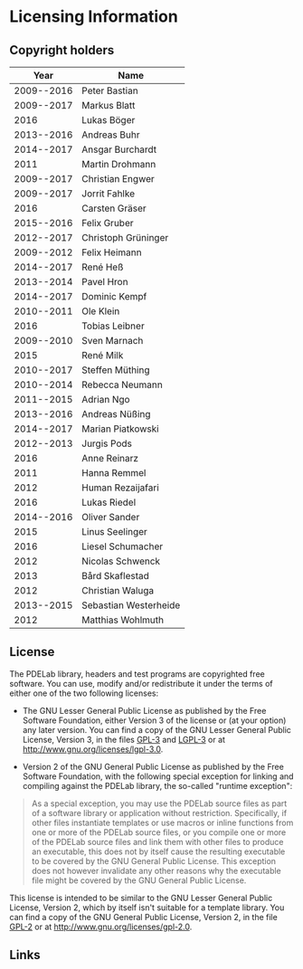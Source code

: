 Licensing Information
=====================

Copyright holders
-----------------

| Year       | Name                       |
|------------|----------------------------|
| 2009--2016 | Peter Bastian              |
| 2009--2017 | Markus Blatt               |
| 2016       | Lukas Böger                |
| 2013--2016 | Andreas Buhr               |
| 2014--2017 | Ansgar Burchardt           |
| 2011       | Martin Drohmann            |
| 2009--2017 | Christian Engwer           |
| 2009--2017 | Jorrit Fahlke              |
| 2016       | Carsten Gräser             |
| 2015--2016 | Felix Gruber               |
| 2012--2017 | Christoph Grüninger        |
| 2009--2012 | Felix Heimann              |
| 2014--2017 | René Heß                   |
| 2013--2014 | Pavel Hron                 |
| 2014--2017 | Dominic Kempf              |
| 2010--2011 | Ole Klein                  |
| 2016       | Tobias Leibner             |
| 2009--2010 | Sven Marnach               |
| 2015       | René Milk                  |
| 2010--2017 | Steffen Müthing            |
| 2010--2014 | Rebecca Neumann            |
| 2011--2015 | Adrian Ngo                 |
| 2013--2016 | Andreas Nüßing             |
| 2014--2017 | Marian Piatkowski          |
| 2012--2013 | Jurgis Pods                |
| 2016       | Anne Reinarz               |
| 2011       | Hanna Remmel               |
| 2012       | Human Rezaijafari          |
| 2016       | Lukas Riedel               |
| 2014--2016 | Oliver Sander              |
| 2015       | Linus Seelinger            |
| 2016       | Liesel Schumacher          |
| 2012       | Nicolas Schwenck           |
| 2013       | Bård Skaflestad            |
| 2012       | Christian Waluga           |
| 2013--2015 | Sebastian Westerheide      |
| 2012       | Matthias Wohlmuth          |

License
-------

The PDELab library, headers and test programs are copyrighted free software. You
can use, modify and/or redistribute it under the terms of either one of the two
following licenses:

* The GNU Lesser General Public License as published by the Free Software
  Foundation, either Version 3 of the license or (at your option) any later
  version. You can find a copy of the GNU Lesser General Public License, Version
  3, in the files [GPL-3][1] and [LGPL-3][2] or at http://www.gnu.org/licenses/lgpl-3.0.

* Version 2 of the GNU General Public License as published by the Free Software
  Foundation, with the following special exception for linking and compiling
  against the PDELab library, the so-called "runtime exception":

>   As a special exception, you may use the PDELab source files as part of a
>   software library or application without restriction.  Specifically, if other
>   files instantiate templates or use macros or inline functions from one or
>   more of the PDELab source files, or you compile one or more of the PDELab
>   source files and link them with other files to produce an executable, this
>   does not by itself cause the resulting executable to be covered by the GNU
>   General Public License.  This exception does not however invalidate any
>   other reasons why the executable file might be covered by the GNU General
>   Public License.

  This license is intended to be similar to the GNU Lesser General Public
  License, Version 2, which by itself isn't suitable for a template library. You
  can find a copy of the GNU General Public License, Version 2, in the file
  [GPL-2][3] or at http://www.gnu.org/licenses/gpl-2.0.


Links
-----

[1]: GPL-3
[2]: LGPL-3
[3]: GPL-2
